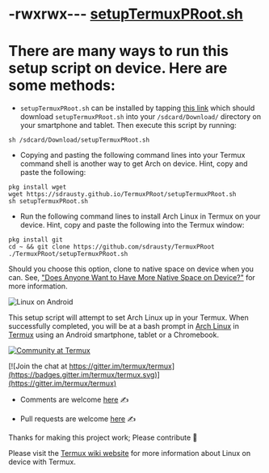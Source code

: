 # -rwxrwx--- [setupTermuxPRoot.sh](https://raw.githubusercontent.com/sdrausty/TermuxPRoot/master/setupTermuxPRoot.sh)

# There are many ways to run this setup script on device. Here are some methods:

* `setupTermuxPRoot.sh` can be installed by tapping [this link](https://sdrausty.github.io/TermuxPRoot/setupTermuxPRoot.sh) which should download `setupTermuxPRoot.sh` into your `/sdcard/Download/` directory on your smartphone and tablet.  Then execute this script by running:

```
sh /sdcard/Download/setupTermuxPRoot.sh

```  

* Copying and pasting the following command lines into your Termux command shell is another way to get Arch on device. Hint, copy and paste the following:

```
pkg install wget
wget https://sdrausty.github.io/TermuxPRoot/setupTermuxPRoot.sh
sh setupTermuxPRoot.sh

```

* Run the following command lines to install Arch Linux in Termux on your device. Hint, copy and paste the following into the Termux window: 

```
pkg install git
cd ~ && git clone https://github.com/sdrausty/TermuxPRoot
./TermuxPRoot/setupTermuxPRoot.sh

```
  Should you choose this option, clone to native space on device when you can. See, ["Does Anyone Want to Have More Native Space on Device?"](https://github.com/termux/termux-packages/issues/1176) for more information. 

![Linux on Android](https://s1.postimg.org/1aeg5aatvj/Screenshot_2017-10-18-06-09-29-831_com.termux.png)

This setup script will attempt to set Arch Linux up in your Termux.  When successfully completed, you will be at a bash prompt in [Arch Linux](https://archlinuxarm.org) in [Termux](https://wiki.termux.com/) using an Android smartphone, tablet or a Chromebook.

[![Community at Termux](https://termux.com/favicon.ico)](https://wiki.termux.com/wiki/Community)

[![Join the chat at https://gitter.im/termux/termux](https://badges.gitter.im/termux/termux.svg)](https://gitter.im/termux/termux)

* Comments are welcome [here](https://github.com/sdrausty/TermuxPRoot/issues) ✍

* Pull requests are welcome [here](https://github.com/sdrausty/TermuxPRoot/pulls) ✍

Thanks for making this project work; Please contribute 🔆 

Please visit the [Termux wiki website](https://wiki.termux.com/) for more information about Linux on device with Termux.

